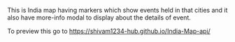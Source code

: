 This is India map having markers which show events held in that cities and  it also have more-info modal to display about the details of event.

To preview this go to https://shivam1234-hub.github.io/India-Map-api/
